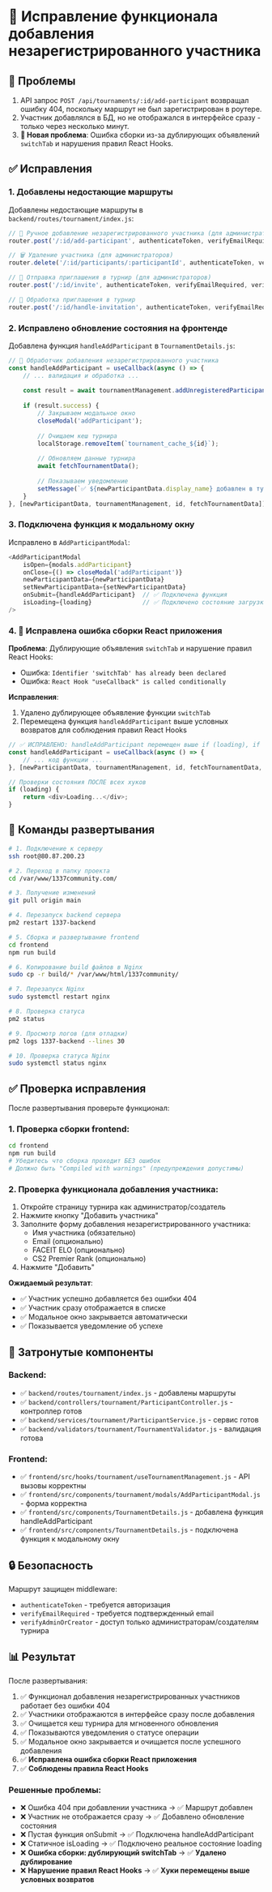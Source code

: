 # 🔧 Исправление функционала добавления незарегистрированного участника

## 🐛 Проблемы
1. API запрос `POST /api/tournaments/:id/add-participant` возвращал ошибку 404, поскольку маршрут не был зарегистрирован в роутере.
2. Участник добавлялся в БД, но не отображался в интерфейсе сразу - только через несколько минут.
3. **🚨 Новая проблема**: Ошибка сборки из-за дублирующих объявлений `switchTab` и нарушения правил React Hooks.

## ✅ Исправления

### 1. Добавлены недостающие маршруты
Добавлены недостающие маршруты в `backend/routes/tournament/index.js`:

```javascript
// 👤 Ручное добавление незарегистрированного участника (для администраторов)
router.post('/:id/add-participant', authenticateToken, verifyEmailRequired, verifyAdminOrCreator, ParticipantController.addParticipant);

// 🗑️ Удаление участника (для администраторов)
router.delete('/:id/participants/:participantId', authenticateToken, verifyEmailRequired, verifyAdminOrCreator, ParticipantController.removeParticipant);

// 📧 Отправка приглашения в турнир (для администраторов)
router.post('/:id/invite', authenticateToken, verifyEmailRequired, verifyAdminOrCreator, ParticipantController.inviteToTournament);

// 🤝 Обработка приглашения в турнир
router.post('/:id/handle-invitation', authenticateToken, verifyEmailRequired, ParticipantController.handleInvitation);
```

### 2. Исправлено обновление состояния на фронтенде
Добавлена функция `handleAddParticipant` в `TournamentDetails.js`:

```javascript
// 👤 Обработчик добавления незарегистрированного участника
const handleAddParticipant = useCallback(async () => {
    // ... валидация и обработка ...
    
    const result = await tournamentManagement.addUnregisteredParticipant(newParticipantData);
    
    if (result.success) {
        // Закрываем модальное окно
        closeModal('addParticipant');
        
        // Очищаем кеш турнира
        localStorage.removeItem(`tournament_cache_${id}`);
        
        // Обновляем данные турнира
        await fetchTournamentData();
        
        // Показываем уведомление
        setMessage(`✅ ${newParticipantData.display_name} добавлен в турнир`);
    }
}, [newParticipantData, tournamentManagement, id, fetchTournamentData]);
```

### 3. Подключена функция к модальному окну
Исправлено в `AddParticipantModal`:

```javascript
<AddParticipantModal
    isOpen={modals.addParticipant}
    onClose={() => closeModal('addParticipant')}
    newParticipantData={newParticipantData}
    setNewParticipantData={setNewParticipantData}
    onSubmit={handleAddParticipant}  // ✅ Подключена функция
    isLoading={loading}              // ✅ Подключено состояние загрузки
/>
```

### 4. 🚨 Исправлена ошибка сборки React приложения
**Проблема**: Дублирующие объявления `switchTab` и нарушение правил React Hooks:
- Ошибка: `Identifier 'switchTab' has already been declared`
- Ошибка: `React Hook "useCallback" is called conditionally`

**Исправления**:
1. Удалено дублирующее объявление функции `switchTab`
2. Перемещена функция `handleAddParticipant` выше условных возвратов для соблюдения правил React Hooks

```javascript
// ✅ ИСПРАВЛЕНО: handleAddParticipant перемещен выше if (loading), if (error), if (!tournament)
const handleAddParticipant = useCallback(async () => {
    // ... код функции ...
}, [newParticipantData, tournamentManagement, id, fetchTournamentData, closeModal, setMessage, setLoading]);

// Проверки состояния ПОСЛЕ всех хуков
if (loading) {
    return <div>Loading...</div>;
}
```

## 🚀 Команды развертывания

```bash
# 1. Подключение к серверу
ssh root@80.87.200.23

# 2. Переход в папку проекта
cd /var/www/1337community.com/

# 3. Получение изменений
git pull origin main

# 4. Перезапуск backend сервера
pm2 restart 1337-backend

# 5. Сборка и развертывание frontend
cd frontend
npm run build

# 6. Копирование build файлов в Nginx
sudo cp -r build/* /var/www/html/1337community/

# 7. Перезапуск Nginx
sudo systemctl restart nginx

# 8. Проверка статуса
pm2 status

# 9. Просмотр логов (для отладки)
pm2 logs 1337-backend --lines 30

# 10. Проверка статуса Nginx
sudo systemctl status nginx
```

## ✅ Проверка исправления

После развертывания проверьте функционал:

### 1. Проверка сборки frontend:
```bash
cd frontend
npm run build
# Убедитесь что сборка проходит БЕЗ ошибок
# Должно быть "Compiled with warnings" (предупреждения допустимы)
```

### 2. Проверка функционала добавления участника:
1. Откройте страницу турнира как администратор/создатель
2. Нажмите кнопку "Добавить участника" 
3. Заполните форму добавления незарегистрированного участника:
   - Имя участника (обязательно)
   - Email (опционально)
   - FACEIT ELO (опционально)
   - CS2 Premier Rank (опционально)
4. Нажмите "Добавить"

**Ожидаемый результат**: 
- ✅ Участник успешно добавляется без ошибки 404
- ✅ Участник сразу отображается в списке
- ✅ Модальное окно закрывается автоматически
- ✅ Показывается уведомление об успехе

## 🎯 Затронутые компоненты

### Backend:
- ✅ `backend/routes/tournament/index.js` - добавлены маршруты
- ✅ `backend/controllers/tournament/ParticipantController.js` - контроллер готов
- ✅ `backend/services/tournament/ParticipantService.js` - сервис готов  
- ✅ `backend/validators/tournament/TournamentValidator.js` - валидация готова

### Frontend:
- ✅ `frontend/src/hooks/tournament/useTournamentManagement.js` - API вызовы корректны
- ✅ `frontend/src/components/tournament/modals/AddParticipantModal.js` - форма корректна
- ✅ `frontend/src/components/TournamentDetails.js` - добавлена функция handleAddParticipant
- ✅ `frontend/src/components/TournamentDetails.js` - подключена функция к модальному окну

## 🔒 Безопасность

Маршрут защищен middleware:
- `authenticateToken` - требуется авторизация
- `verifyEmailRequired` - требуется подтвержденный email
- `verifyAdminOrCreator` - доступ только администраторам/создателям турнира

## 📊 Результат

После развертывания:
1. ✅ Функционал добавления незарегистрированных участников работает без ошибки 404
2. ✅ Участники отображаются в интерфейсе сразу после добавления
3. ✅ Очищается кеш турнира для мгновенного обновления
4. ✅ Показываются уведомления о статусе операции
5. ✅ Модальное окно закрывается и очищается после успешного добавления
6. ✅ **Исправлена ошибка сборки React приложения**
7. ✅ **Соблюдены правила React Hooks**

### Решенные проблемы:
- ❌ Ошибка 404 при добавлении участника → ✅ Маршрут добавлен
- ❌ Участник не отображается сразу → ✅ Добавлено обновление состояния
- ❌ Пустая функция onSubmit → ✅ Подключена handleAddParticipant
- ❌ Статичное isLoading → ✅ Подключено реальное состояние loading
- ❌ **Ошибка сборки: дублирующий switchTab** → ✅ **Удалено дублирование**
- ❌ **Нарушение правил React Hooks** → ✅ **Хуки перемещены выше условных возвратов** 